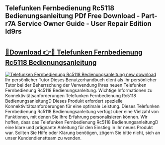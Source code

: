 ## Telefunken Fernbedienung Rc5118 Bedienungsanleitung PDf Free Download - Part-r7A Service Owner Guide - User Repair Edition ld9rs

# <h2><a href="http://df2cu1.blite.top/?on=Telefunken+Fernbedienung+Rc5118+Bedienungsanleitung">🔗Download 👉🔴 Telefunken Fernbedienung Rc5118 Bedienungsanleitung</a></h2>

[![Telefunken Fernbedienung Rc5118 Bedienungsanleitung new download](https://i.imgur.com/lujVjoI.png)](http://df2cu1.blite.top/?on=Telefunken+Fernbedienung+Rc5118+Bedienungsanleitung)
Ihr persönlicher Tutor Dieses Benutzerhandbuch dient als Ihr persönlicher Tutor bei der Beherrschung der Verwendung Ihres neuen Telefunken Fernbedienung Rc5118 Bedienungsanleitung. Wichtige Informationen zu Konnektivitätsanforderungen Telefunken Fernbedienung Rc5118 BedienungsanleitungD Dieses Produkt erfordert spezielle Konnektivitätsanforderungen für eine optimale Leistung. Dieses Telefunken Fernbedienung Rc5118 Bedienungsanleitung verfügt über eine Vielzahl von Funktionen, mit denen Sie Ihre Erfahrung personalisieren können. Wir hoffen, dass das Telefunken Fernbedienung Rc5118 BedienungsanleitungD eine klare und prägnante Anleitung für den Einstieg in Ihr neues Produkt war. Sollten Sie Hilfe oder Klärung benötigen, zögern Sie bitte nicht, sich an unser Kundendienstteam zu wenden.
